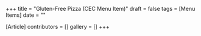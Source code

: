 +++
title = "Gluten-Free Pizza (CEC Menu Item)"
draft = false
tags = [Menu Items]
date = ""

[Article]
contributors = []
gallery = []
+++